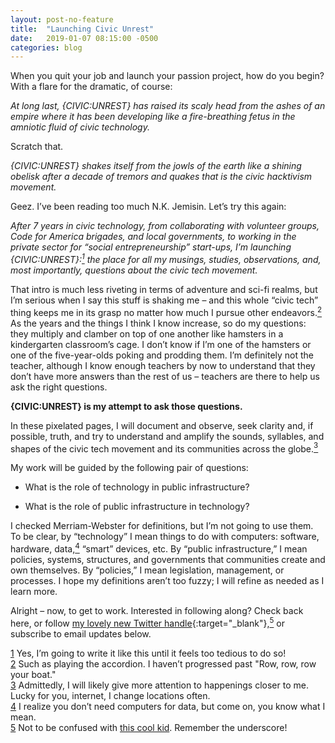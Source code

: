 ```yaml
---
layout: post-no-feature
title:  "Launching Civic Unrest"
date:   2019-01-07 08:15:00 -0500
categories: blog
---
```


When you quit your job and launch your passion project, how do you begin? With a flare for the dramatic, of course:

*At long last, {CIVIC:UNREST} has raised its scaly head from the ashes of an empire where it has been developing like a fire-breathing fetus in the amniotic fluid of civic technology.*

Scratch that.

*{CIVIC:UNREST} shakes itself from the jowls of the earth like a shining obelisk after a decade of tremors and quakes that is the civic hacktivism movement.*

Geez. I’ve been reading too much N.K. Jemisin. Let’s try this again:

*After 7 years in civic technology, from collaborating with volunteer groups, Code for America brigades, and local governments, to working in the private sector for “social entrepreneurship” start-ups, I’m launching {CIVIC:UNREST}:<a href="#footnote1" class="body-footnote-link" name="footnote1anc"><sup>1</sup></a> the place for all my musings, studies, observations, and, most importantly, questions about the civic tech movement.* 

That intro is much less riveting in terms of adventure and sci-fi realms, but I’m serious when I say this stuff is shaking me – and this whole “civic tech” thing keeps me in its grasp no matter how much I pursue other endeavors.<a href="#footnote2" class="body-footnote-link" name="footnote2anc"><sup>2</sup></a> As the years and the things I think I know increase, so do my questions: they multiply and clamber on top of one another like hamsters in a kindergarten classroom’s cage. I don’t know if I’m one of the hamsters or one of the five-year-olds poking and prodding them. I’m definitely not the teacher, although I know enough teachers by now to understand that they don’t have more answers than the rest of us – teachers are there to help us ask the right questions. 

**{CIVIC:UNREST} is my attempt to ask those questions.**

In these pixelated pages, I will document and observe, seek clarity and, if possible, truth, and try to understand and amplify the sounds, syllables, and shapes of the civic tech movement and its communities across the globe.<a href="#footnote3" class="body-footnote-link" name="footnote3anc"><sup>3</sup></a>

My work will be guided by the following pair of questions:

* What is the role of technology in public infrastructure?

* What is the role of public infrastructure in technology?

I checked Merriam-Webster for definitions, but I’m not going to use them. To be clear, by “technology” I mean things to do with computers: software, hardware, data,<a href="#footnote4" class="body-footnote-link" name="footnote4anc"><sup>4</sup></a> “smart” devices, etc. By “public infrastructure,” I mean policies, systems, structures, and governments that communities create and own themselves. By “policies,” I mean legislation, management, or processes. I hope my definitions aren’t too fuzzy; I will refine as needed as I learn more.

Alright – now, to get to work. Interested in following along? Check back here, or follow [my lovely new Twitter handle](https://twitter.com/civic_unrest){:target="_blank"},<a href="#footnote5" class="body-footnote-link" name="footnote5anc"><sup>5</sup></a> or subscribe to email updates below.


<div class="footnote-block">

<div id="footnote1" class="footnote-item">
<a href="#footnote1anc" name="footnote1sym">1</a> 
Yes, I’m going to write it like this until it feels too tedious to do so! 
</div>

<div id="footnote2" class="footnote-item">
<a href="#footnote2anc" name="footnote2sym">2</a> 
Such as playing the accordion. I haven’t progressed past "Row, row, row your boat."
</div>

<div id="footnote3" class="footnote-item">
<a href="#footnote3anc" name="footnote3sym">3</a> 
Admittedly, I will likely give more attention to happenings closer to me. Lucky for you, internet, I change locations often.
</div>

<div id="footnote4" class="footnote-item">
<a href="#footnote4anc" name="footnote4sym">4</a> 
I realize you don’t need computers for data, but come on, you know what I mean.
</div>

<div id="footnote5" class="footnote-item">
<a href="#footnote5anc" name="footnote5sym">5</a> 
Not to be confused with <a href="https://twitter.com/civicunrest" target="_blank">this cool kid</a>. Remember the underscore!
</div>

</div>